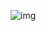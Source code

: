 ![img](https://github.com/fayjulislamalimran/ageCalculator/assets/95949638/ef19b2fc-7262-47d3-9971-6399eebfca5f)
